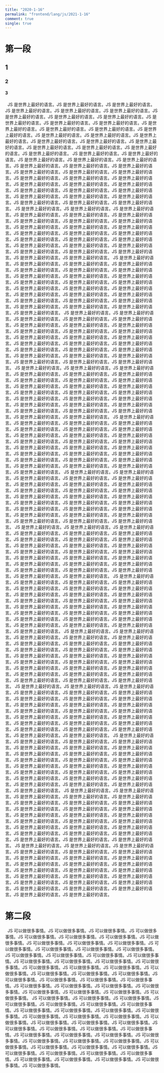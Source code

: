 ```yaml
---
title: "2020-1-16"
permalink: "frontend/lang/js/2021-1-16"
comment: true
single: true
---
```


# 第一段

## 1

### 2

#### 3

&nbsp;
JS 是世界上最好的语言。JS 是世界上最好的语言。JS 是世界上最好的语言。JS 是世界上最好的语言。JS 是世界上最好的语言。JS 是世界上最好的语言。JS 是世界上最好的语言。JS 是世界上最好的语言。JS 是世界上最好的语言。JS 是世界上最好的语言。JS 是世界上最好的语言。JS 是世界上最好的语言。JS 是世界上最好的语言。JS 是世界上最好的语言。JS 是世界上最好的语言。JS 是世界上最好的语言。JS 是世界上最好的语言。JS 是世界上最好的语言。JS 是世界上最好的语言。JS 是世界上最好的语言。JS 是世界上最好的语言。JS 是世界上最好的语言。JS 是世界上最好的语言。JS 是世界上最好的语言。JS 是世界上最好的语言。JS 是世界上最好的语言。
JS 是世界上最好的语言。JS 是世界上最好的语言。JS 是世界上最好的语言。JS 是世界上最好的语言。JS 是世界上最好的语言。JS 是世界上最好的语言。JS 是世界上最好的语言。JS 是世界上最好的语言。JS 是世界上最好的语言。JS 是世界上最好的语言。JS 是世界上最好的语言。JS 是世界上最好的语言。JS 是世界上最好的语言。JS 是世界上最好的语言。JS 是世界上最好的语言。JS 是世界上最好的语言。JS 是世界上最好的语言。JS 是世界上最好的语言。JS 是世界上最好的语言。JS 是世界上最好的语言。JS 是世界上最好的语言。JS 是世界上最好的语言。JS 是世界上最好的语言。JS 是世界上最好的语言。JS 是世界上最好的语言。JS 是世界上最好的语言。
JS 是世界上最好的语言。JS 是世界上最好的语言。JS 是世界上最好的语言。JS 是世界上最好的语言。JS 是世界上最好的语言。JS 是世界上最好的语言。JS 是世界上最好的语言。JS 是世界上最好的语言。JS 是世界上最好的语言。JS 是世界上最好的语言。JS 是世界上最好的语言。JS 是世界上最好的语言。JS 是世界上最好的语言。JS 是世界上最好的语言。JS 是世界上最好的语言。JS 是世界上最好的语言。JS 是世界上最好的语言。JS 是世界上最好的语言。JS 是世界上最好的语言。JS 是世界上最好的语言。JS 是世界上最好的语言。JS 是世界上最好的语言。JS 是世界上最好的语言。JS 是世界上最好的语言。JS 是世界上最好的语言。JS 是世界上最好的语言。
JS 是世界上最好的语言。JS 是世界上最好的语言。JS 是世界上最好的语言。JS 是世界上最好的语言。JS 是世界上最好的语言。JS 是世界上最好的语言。JS 是世界上最好的语言。JS 是世界上最好的语言。JS 是世界上最好的语言。JS 是世界上最好的语言。JS 是世界上最好的语言。JS 是世界上最好的语言。JS 是世界上最好的语言。JS 是世界上最好的语言。JS 是世界上最好的语言。JS 是世界上最好的语言。JS 是世界上最好的语言。JS 是世界上最好的语言。JS 是世界上最好的语言。JS 是世界上最好的语言。JS 是世界上最好的语言。JS 是世界上最好的语言。JS 是世界上最好的语言。JS 是世界上最好的语言。JS 是世界上最好的语言。JS 是世界上最好的语言。
JS 是世界上最好的语言。JS 是世界上最好的语言。JS 是世界上最好的语言。JS 是世界上最好的语言。JS 是世界上最好的语言。JS 是世界上最好的语言。JS 是世界上最好的语言。JS 是世界上最好的语言。JS 是世界上最好的语言。JS 是世界上最好的语言。JS 是世界上最好的语言。JS 是世界上最好的语言。JS 是世界上最好的语言。JS 是世界上最好的语言。JS 是世界上最好的语言。JS 是世界上最好的语言。JS 是世界上最好的语言。JS 是世界上最好的语言。JS 是世界上最好的语言。JS 是世界上最好的语言。JS 是世界上最好的语言。JS 是世界上最好的语言。JS 是世界上最好的语言。JS 是世界上最好的语言。JS 是世界上最好的语言。JS 是世界上最好的语言。
JS 是世界上最好的语言。JS 是世界上最好的语言。JS 是世界上最好的语言。JS 是世界上最好的语言。JS 是世界上最好的语言。JS 是世界上最好的语言。JS 是世界上最好的语言。JS 是世界上最好的语言。JS 是世界上最好的语言。JS 是世界上最好的语言。JS 是世界上最好的语言。JS 是世界上最好的语言。JS 是世界上最好的语言。JS 是世界上最好的语言。JS 是世界上最好的语言。JS 是世界上最好的语言。JS 是世界上最好的语言。JS 是世界上最好的语言。JS 是世界上最好的语言。JS 是世界上最好的语言。JS 是世界上最好的语言。JS 是世界上最好的语言。JS 是世界上最好的语言。JS 是世界上最好的语言。JS 是世界上最好的语言。JS 是世界上最好的语言。
JS 是世界上最好的语言。JS 是世界上最好的语言。JS 是世界上最好的语言。JS 是世界上最好的语言。JS 是世界上最好的语言。JS 是世界上最好的语言。JS 是世界上最好的语言。JS 是世界上最好的语言。JS 是世界上最好的语言。JS 是世界上最好的语言。JS 是世界上最好的语言。JS 是世界上最好的语言。JS 是世界上最好的语言。JS 是世界上最好的语言。JS 是世界上最好的语言。JS 是世界上最好的语言。JS 是世界上最好的语言。JS 是世界上最好的语言。JS 是世界上最好的语言。JS 是世界上最好的语言。JS 是世界上最好的语言。JS 是世界上最好的语言。JS 是世界上最好的语言。JS 是世界上最好的语言。JS 是世界上最好的语言。JS 是世界上最好的语言。
JS 是世界上最好的语言。JS 是世界上最好的语言。JS 是世界上最好的语言。JS 是世界上最好的语言。JS 是世界上最好的语言。JS 是世界上最好的语言。JS 是世界上最好的语言。JS 是世界上最好的语言。JS 是世界上最好的语言。JS 是世界上最好的语言。JS 是世界上最好的语言。JS 是世界上最好的语言。JS 是世界上最好的语言。JS 是世界上最好的语言。JS 是世界上最好的语言。JS 是世界上最好的语言。JS 是世界上最好的语言。JS 是世界上最好的语言。JS 是世界上最好的语言。JS 是世界上最好的语言。JS 是世界上最好的语言。JS 是世界上最好的语言。JS 是世界上最好的语言。JS 是世界上最好的语言。JS 是世界上最好的语言。JS 是世界上最好的语言。
JS 是世界上最好的语言。JS 是世界上最好的语言。JS 是世界上最好的语言。JS 是世界上最好的语言。JS 是世界上最好的语言。JS 是世界上最好的语言。JS 是世界上最好的语言。JS 是世界上最好的语言。JS 是世界上最好的语言。JS 是世界上最好的语言。JS 是世界上最好的语言。JS 是世界上最好的语言。JS 是世界上最好的语言。JS 是世界上最好的语言。JS 是世界上最好的语言。JS 是世界上最好的语言。JS 是世界上最好的语言。JS 是世界上最好的语言。JS 是世界上最好的语言。JS 是世界上最好的语言。JS 是世界上最好的语言。JS 是世界上最好的语言。JS 是世界上最好的语言。JS 是世界上最好的语言。JS 是世界上最好的语言。JS 是世界上最好的语言。
JS 是世界上最好的语言。JS 是世界上最好的语言。JS 是世界上最好的语言。JS 是世界上最好的语言。JS 是世界上最好的语言。JS 是世界上最好的语言。JS 是世界上最好的语言。JS 是世界上最好的语言。JS 是世界上最好的语言。JS 是世界上最好的语言。JS 是世界上最好的语言。JS 是世界上最好的语言。JS 是世界上最好的语言。JS 是世界上最好的语言。JS 是世界上最好的语言。JS 是世界上最好的语言。JS 是世界上最好的语言。JS 是世界上最好的语言。JS 是世界上最好的语言。JS 是世界上最好的语言。JS 是世界上最好的语言。JS 是世界上最好的语言。JS 是世界上最好的语言。JS 是世界上最好的语言。JS 是世界上最好的语言。JS 是世界上最好的语言。
JS 是世界上最好的语言。JS 是世界上最好的语言。JS 是世界上最好的语言。JS 是世界上最好的语言。JS 是世界上最好的语言。JS 是世界上最好的语言。JS 是世界上最好的语言。JS 是世界上最好的语言。JS 是世界上最好的语言。JS 是世界上最好的语言。JS 是世界上最好的语言。JS 是世界上最好的语言。JS 是世界上最好的语言。JS 是世界上最好的语言。JS 是世界上最好的语言。JS 是世界上最好的语言。JS 是世界上最好的语言。JS 是世界上最好的语言。JS 是世界上最好的语言。JS 是世界上最好的语言。JS 是世界上最好的语言。JS 是世界上最好的语言。JS 是世界上最好的语言。JS 是世界上最好的语言。JS 是世界上最好的语言。JS 是世界上最好的语言。
JS 是世界上最好的语言。JS 是世界上最好的语言。JS 是世界上最好的语言。JS 是世界上最好的语言。JS 是世界上最好的语言。JS 是世界上最好的语言。JS 是世界上最好的语言。JS 是世界上最好的语言。JS 是世界上最好的语言。JS 是世界上最好的语言。JS 是世界上最好的语言。JS 是世界上最好的语言。JS 是世界上最好的语言。JS 是世界上最好的语言。JS 是世界上最好的语言。JS 是世界上最好的语言。JS 是世界上最好的语言。JS 是世界上最好的语言。JS 是世界上最好的语言。JS 是世界上最好的语言。JS 是世界上最好的语言。JS 是世界上最好的语言。JS 是世界上最好的语言。JS 是世界上最好的语言。JS 是世界上最好的语言。JS 是世界上最好的语言。
JS 是世界上最好的语言。JS 是世界上最好的语言。JS 是世界上最好的语言。JS 是世界上最好的语言。JS 是世界上最好的语言。JS 是世界上最好的语言。JS 是世界上最好的语言。JS 是世界上最好的语言。JS 是世界上最好的语言。JS 是世界上最好的语言。JS 是世界上最好的语言。JS 是世界上最好的语言。JS 是世界上最好的语言。JS 是世界上最好的语言。JS 是世界上最好的语言。JS 是世界上最好的语言。JS 是世界上最好的语言。JS 是世界上最好的语言。JS 是世界上最好的语言。JS 是世界上最好的语言。JS 是世界上最好的语言。JS 是世界上最好的语言。JS 是世界上最好的语言。JS 是世界上最好的语言。JS 是世界上最好的语言。JS 是世界上最好的语言。
JS 是世界上最好的语言。JS 是世界上最好的语言。JS 是世界上最好的语言。JS 是世界上最好的语言。JS 是世界上最好的语言。JS 是世界上最好的语言。JS 是世界上最好的语言。JS 是世界上最好的语言。JS 是世界上最好的语言。JS 是世界上最好的语言。JS 是世界上最好的语言。JS 是世界上最好的语言。JS 是世界上最好的语言。JS 是世界上最好的语言。JS 是世界上最好的语言。JS 是世界上最好的语言。JS 是世界上最好的语言。JS 是世界上最好的语言。JS 是世界上最好的语言。JS 是世界上最好的语言。JS 是世界上最好的语言。JS 是世界上最好的语言。JS 是世界上最好的语言。JS 是世界上最好的语言。JS 是世界上最好的语言。JS 是世界上最好的语言。
JS 是世界上最好的语言。JS 是世界上最好的语言。JS 是世界上最好的语言。JS 是世界上最好的语言。JS 是世界上最好的语言。JS 是世界上最好的语言。JS 是世界上最好的语言。JS 是世界上最好的语言。JS 是世界上最好的语言。JS 是世界上最好的语言。JS 是世界上最好的语言。JS 是世界上最好的语言。JS 是世界上最好的语言。JS 是世界上最好的语言。JS 是世界上最好的语言。JS 是世界上最好的语言。JS 是世界上最好的语言。JS 是世界上最好的语言。JS 是世界上最好的语言。JS 是世界上最好的语言。JS 是世界上最好的语言。JS 是世界上最好的语言。JS 是世界上最好的语言。JS 是世界上最好的语言。JS 是世界上最好的语言。JS 是世界上最好的语言。

# 第二段

&nbsp;
JS 可以做很多事情。JS 可以做很多事情。JS 可以做很多事情。JS 可以做很多事情。JS 可以做很多事情。JS 可以做很多事情。JS 可以做很多事情。JS 可以做很多事情。JS 可以做很多事情。JS 可以做很多事情。JS 可以做很多事情。JS 可以做很多事情。JS 可以做很多事情。JS 可以做很多事情。JS 可以做很多事情。JS 可以做很多事情。JS 可以做很多事情。JS 可以做很多事情。JS 可以做很多事情。JS 可以做很多事情。JS 可以做很多事情。JS 可以做很多事情。JS 可以做很多事情。JS 可以做很多事情。JS 可以做很多事情。JS 可以做很多事情。JS 可以做很多事情。JS 可以做很多事情。JS 可以做很多事情。JS 可以做很多事情。JS 可以做很多事情。JS 可以做很多事情。JS 可以做很多事情。JS 可以做很多事情。JS 可以做很多事情。JS 可以做很多事情。JS 可以做很多事情。JS 可以做很多事情。JS 可以做很多事情。JS 可以做很多事情。JS 可以做很多事情。JS 可以做很多事情。
JS 可以做很多事情。JS 可以做很多事情。JS 可以做很多事情。JS 可以做很多事情。JS 可以做很多事情。JS 可以做很多事情。JS 可以做很多事情。JS 可以做很多事情。JS 可以做很多事情。JS 可以做很多事情。JS 可以做很多事情。JS 可以做很多事情。JS 可以做很多事情。JS 可以做很多事情。JS 可以做很多事情。JS 可以做很多事情。JS 可以做很多事情。JS 可以做很多事情。JS 可以做很多事情。JS 可以做很多事情。JS 可以做很多事情。JS 可以做很多事情。JS 可以做很多事情。JS 可以做很多事情。JS 可以做很多事情。JS 可以做很多事情。JS 可以做很多事情。JS 可以做很多事情。JS 可以做很多事情。JS 可以做很多事情。JS 可以做很多事情。JS 可以做很多事情。JS 可以做很多事情。JS 可以做很多事情。JS 可以做很多事情。JS 可以做很多事情。JS 可以做很多事情。JS 可以做很多事情。JS 可以做很多事情。JS 可以做很多事情。JS 可以做很多事情。JS 可以做很多事情。
